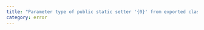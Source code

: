 ```yaml
---
title: "Parameter type of public static setter '{0}' from exported class has or is using private name '{1}'."
category: error
---
```

